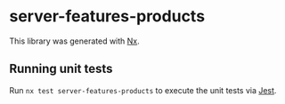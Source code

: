 # server-features-products

This library was generated with [Nx](https://nx.dev).

## Running unit tests

Run `nx test server-features-products` to execute the unit tests via [Jest](https://jestjs.io).
